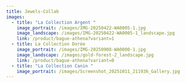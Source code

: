 ```yaml
---
title: Jewels-Collab
images:
  - title: "La Collection Argent "
    image_portrait: /images/IMG-20250422-WA0005-1.jpg
    image_landscape: /images/IMG-20250422-WA0005-1_landscape.jpg
    link: /product/bague-athena?variant=1
  - title: La Collection Dorée
    image_portrait: /images/IMG-20250908-WA0000-1.jpg
    image_landscape: /images/gold-forest-2_landscape.jpg
    link: /product/bague-athena?variant=0
  - title: "La Collection Canin "
    image_portrait: /images/Screenshot_20251011_211936_Gallery.jpg
---
```

